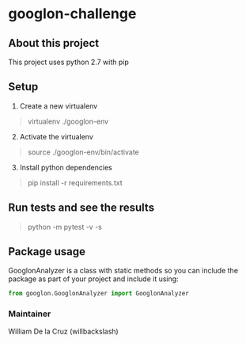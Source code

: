 # googlon-challenge

## About this project

This project uses python 2.7 with pip

## Setup

1. Create a new virtualenv
> virtualenv ./googlon-env

2. Activate the virtualenv
> source ./googlon-env/bin/activate

3. Install python dependencies
> pip install -r requirements.txt

## Run tests and see the results
> python -m pytest -v -s

## Package usage

GooglonAnalyzer is a class with static methods so you can include the package as part of your project and include it using:

```python
from googlon.GooglonAnalyzer import GooglonAnalyzer
```

### Maintainer
William De la Cruz (willbackslash)
